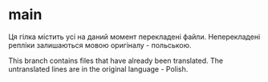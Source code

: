 # main

Ця гілка містить усі на даний момент перекладені файли. Неперекладені репліки залишаються мовою оригіналу - польською. 

This branch contains files that have already been translated. The untranslated lines are in the original language - Polish. 
